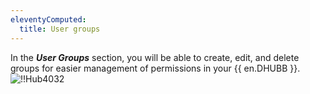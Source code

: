 ```yaml
---
eleventyComputed:
  title: User groups
---
```

In the ***User Groups*** section, you will be able to create, edit, and delete groups for easier management of permissions in your {{ en.DHUBB }}.  
![!!Hub4032](https://webdevolutions.azureedge.net/docs/en/hub/Hub4032.png) 
